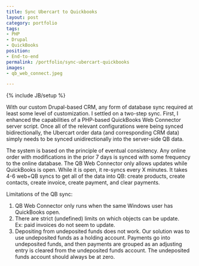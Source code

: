 ```yaml
---
title: Sync Ubercart to Quickbooks
layout: post
category: portfolio
tags:
- PHP
- Drupal
- QuickBooks
position:
- End-to-end
permalink: /portfolio/sync-ubercart-quickbooks
images:
- qb_web_connect.jpeg

---
```

{% include JB/setup %}
<div id="node-105" class="node node-portfolio node-promoted">
  <div class="content clearfix">
    <div class="field field-name-body field-type-text-with-summary field-label-hidden"><div class="field-items"><div class="field-item even"><p>With our custom Drupal-based CRM, any form of database sync required at least some level of customization. I settled on a two-step sync. First, I enhanced the capabilities of a PHP-based QuickBooks Web Connector server script. Once all of the relevant configurations were being synced bidirectionally, the Ubercart order data (and corresponding CRM data) simply needs to be synced unidirectionally into the server-side QB data.</p>
<p>The system is based on the principle of eventual consistency. Any online order with modifications in the prior 7 days is synced with some frequency to the online database. The QB Web Connector only allows updates while QuickBooks is open. While it is open, it re-syncs every X minutes. It takes 4-6 web+QB syncs to get all of the data into QB: create products, create contacts, create invoice, create payment, and clear payments.</p>
<p>Limitations of the QB sync:</p>
<ol><li>
		QB Web Connector only runs when the same Windows user has QuickBooks open.</li>
	<li>
		There are strict (undefined) limits on which objects can be update. Ex: paid invoices do not seem to update.</li>
	<li>
		Depositing from undeposited funds does not work. Our solution was to use undeposited funds as a holding account. Payments go into undeposited funds, and then payments are grouped as an adjusting entry is cleared from the undeposited funds account. The undeposited funds account should always be at zero.</li>
</ol></div></div></div>  </div>
</div>
